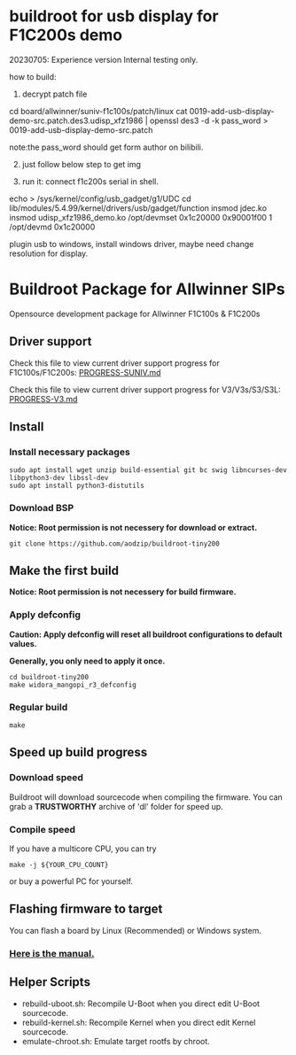 # buildroot for usb display for F1C200s demo 
20230705: 
Experience version Internal testing only. 

how to build:
1. decrypt patch file

cd board/allwinner/suniv-f1c100s/patch/linux
cat 0019-add-usb-display-demo-src.patch.des3.udisp_xfz1986 | openssl des3 -d -k pass_word > 0019-add-usb-display-demo-src.patch

note:the pass_word should get form author on bilibili.

2. just follow below step to get img

3. run it:
connect f1c200s serial in shell.

echo >  /sys/kernel/config/usb_gadget/g1/UDC
cd lib/modules/5.4.99/kernel/drivers/usb/gadget/function
insmod jdec.ko 
insmod udisp_xfz1986_demo.ko
/opt/devmset 0x1c20000 0x90001f00 1
/opt/devmd 0x1c20000

plugin usb to windows, install windows driver, maybe need change resolution for display.



# Buildroot Package for Allwinner SIPs
Opensource development package for Allwinner F1C100s & F1C200s

## Driver support
Check this file to view current driver support progress for F1C100s/F1C200s: [PROGRESS-SUNIV.md](PROGRESS-SUNIV.md)

Check this file to view current driver support progress for V3/V3s/S3/S3L: [PROGRESS-V3.md](PROGRESS-V3.md)

## Install

### Install necessary packages
``` shell
sudo apt install wget unzip build-essential git bc swig libncurses-dev libpython3-dev libssl-dev
sudo apt install python3-distutils
```

### Download BSP
**Notice: Root permission is not necessery for download or extract.**
```shell
git clone https://github.com/aodzip/buildroot-tiny200
```

## Make the first build
**Notice: Root permission is not necessery for build firmware.**

### Apply defconfig
**Caution: Apply defconfig will reset all buildroot configurations to default values.**

**Generally, you only need to apply it once.**
```shell
cd buildroot-tiny200
make widora_mangopi_r3_defconfig
```

### Regular build
```shell
make
```

## Speed up build progress

### Download speed
Buildroot will download sourcecode when compiling the firmware. You can grab a **TRUSTWORTHY** archive of 'dl' folder for speed up.

### Compile speed
If you have a multicore CPU, you can try
```
make -j ${YOUR_CPU_COUNT}
```
or buy a powerful PC for yourself.

## Flashing firmware to target
You can flash a board by Linux (Recommended) or Windows system.
### [Here is the manual.](flashutils/README.md)

## Helper Scripts
- rebuild-uboot.sh: Recompile U-Boot when you direct edit U-Boot sourcecode.
- rebuild-kernel.sh: Recompile Kernel when you direct edit Kernel sourcecode.
- emulate-chroot.sh: Emulate target rootfs by chroot.
